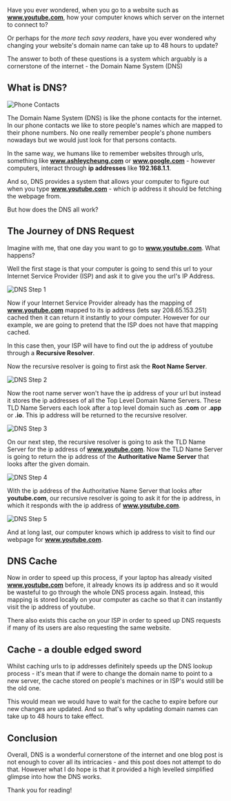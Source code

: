 Have you ever wondered, when you go to a website such as **www.youtube.com**, how your computer knows which server on the internet to connect to?

Or perhaps for the _more tech savy readers_, have you ever wondered why changing your website's domain name can take up to 48 hours to update?

The answer to both of these questions is a system which arguably is a cornerstone of the internet - the Domain Name System (DNS)

## What is DNS?

![Phone Contacts](/blog-assets/phone-contacts.webp)

The Domain Name System (DNS) is like the phone contacts for the internet. In our phone contacts we like to store people's names which are mapped to their phone numbers. No one really remember people's phone numbers nowadays but we would just look for that persons contacts.

In the same way, we humans like to remember websites through urls, something like **www.ashleycheung.com** or **www.google.com** - however computers, interact through **ip addresses** like **192.168.1.1**.

And so, DNS provides a system that allows your computer to figure out when you type **www.youtube.com** - which ip address it should be fetching the webpage from.

But how does the DNS all work?

## The Journey of DNS Request

Imagine with me, that one day you want to go to **www.youtube.com**. What happens?

Well the first stage is that your computer is going to send this url to your Internet Service Provider (ISP) and ask it to give you the url's IP Address.

![DNS Step 1](/blog-assets/dns_step_1.png)

Now if your Internet Service Provider already has the mapping of **www.youtube.com** mapped to its ip address (lets say 208.65.153.251) cached then it can return it instantly to your computer. However for our example, we are going to pretend that the ISP does not have that mapping cached.

In this case then, your ISP will have to find out the ip address of youtube through a **Recursive Resolver**.

Now the recursive resolver is going to first ask the **Root Name Server**.

![DNS Step 2](/blog-assets/dns_step_2.png)

Now the root name server won't have the ip address of your url but instead it stores the ip addresses of all the Top Level Domain Name Servers. These TLD Name Servers each look after a top level domain such as **.com** or **.app** or **.io**. This ip address will be returned to the recursive resolver.

![DNS Step 3](/blog-assets/dns_step_3.png)

On our next step, the recursive resolver is going to ask the TLD Name Server for the ip address of **www.youtube.com**. Now the TLD Name Server is going to return the ip address of the **Authoritative Name Server** that looks after the given domain.

![DNS Step 4](/blog-assets/dns_step_4.png)

With the ip address of the Authoritative Name Server that looks after **youtube.com**, our recursive resolver is going to ask it for the ip address, in which it responds with the ip address of **www.youtube.com**.

![DNS Step 5](/blog-assets/dns_step_5.png)

And at long last, our computer knows which ip address to visit to find our webpage for **www.youtube.com**.

## DNS Cache

Now in order to speed up this process, if your laptop has already visited **www.youtube.com** before, it already knows its ip address and so it would be wasteful to go through the whole DNS process again. Instead, this mapping is stored locally on your computer as cache so that it can instantly visit the ip address of youtube.

There also exists this cache on your ISP in order to speed up DNS requests if many of its users are also requesting the same website.

## Cache - a double edged sword

Whilst caching urls to ip addresses definitely speeds up the DNS lookup process - it's mean that if were to change the domain name to point to a new server, the cache stored on people's machines or in ISP's would still be the old one.

This would mean we would have to wait for the cache to expire before our new changes are updated. And so that's why updating domain names can take up to 48 hours to take effect.

## Conclusion

Overall, DNS is a wonderful cornerstone of the internet and one blog post is not enough to cover all its intricacies - and this post does not attempt to do that. However what I do hope is that it provided a high levelled simplified glimpse into how the DNS works.

Thank you for reading!

